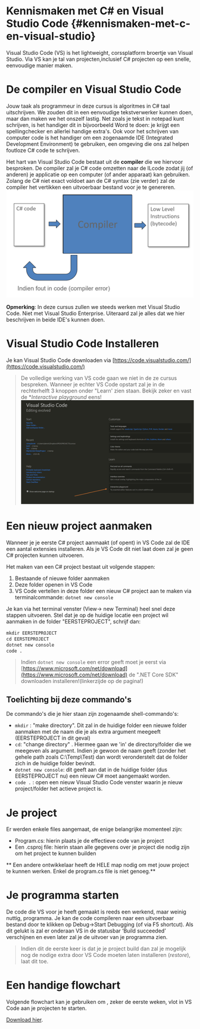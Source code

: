 # Kennismaken met C# en Visual Studio Code {#kennismaken-met-c-en-visual-studio}
Visual Studio Code (VS) is het lightweight, corssplatform broertje van Visual Studio. Via VS kan je tal van projecten,inclusief C# projecten op een snelle, eenvoudige manier maken.  

# De compiler en Visual Studio Code
Jouw taak als programmeur in deze cursus is algoritmes in C# taal uitschrijven. We zouden dit in een eenvoudige tekstverwerker kunnen doen, maar dan maken we het onszelf lastig. Net zoals je tekst in notepad kunt schrijven, is het handiger dit in bijvoorbeeld Word te doen: je krijgt een spellingchecker en allerlei handige extra's. Ook voor het schrijven van computer code is het handiger om een zogenaamde IDE (Integrated Development Environment) te gebruiken, een omgeving die ons zal helpen foutloze C# code te schrijven.

Het hart van Visual Studio Code bestaat uit de **compiler** die we hiervoor besproken. De compiler zal je C# code omzetten naar de ILcode  zodat jij (of anderen) je applicatie op een computer (of ander apparaat) kan gebruiken. Zolang de C# niet exact voldoet aan de C# syntax (zie verder) zal de compiler het vertikken een uitvoerbaar bestand voor je te genereren. 
![](/assets/0_intro/compilereenvoudig.png)

**Opmerking**: In deze cursus zullen we steeds werken met Visual Studio Code. Niet met Visual Studio Enterprise. Uiteraard zal je alles dat we hier beschrijven in beide IDE's kunnen doen. 

# Visual Studio Code Installeren
Je kan Visual Studio Code downloaden via [https://code.visualstudio.com/](https://code.visualstudio.com/) 

> De volledige werking van VS code gaan we niet in de ze cursus bespreken. Wanneer je echter VS Code opstart zal je in de rechterhelft 3 knoppen onder "Learn' zien staan. Bekijk zeker en vast de **Interactive playground* eens!
![](/assets/0_intro/codelearn.png)

# Een nieuw project aanmaken 

Wanneer je je eerste C# project aanmaakt (of opent) in VS Code zal de IDE een aantal extensies installeren. Als je VS Code dit niet laat doen zal je geen C# projecten kunnen uitvoeren.

Het maken van een C# project bestaat uit volgende stappen:
1. Bestaande of nieuwe folder aanmaken
2. Deze folder openen in VS Code 
3. VS Code vertellen in deze folder een nieuw C# project aan te maken via terminalcommande: ``dotnet new console``

Je kan via het terminal venster (View-> new Terminal) heel snel deze stappen uitvoeren. Stel dat je op de huidige locatie een project wil aanmaken in de folder "EERSTEPROJECT", schrijf dan:
```
mkdir EERSTEPROJECT
cd EERSTEPROJECT
dotnet new console
code .
```

> Indien ``dotnet new console`` een error geeft moet je eerst via [https://www.microsoft.com/net/download](https://www.microsoft.com/net/download) de ".NET Core SDK" downloaden installeren!(linkerzijde op de pagina!)

## Toelichting bij deze commando's
De commando's die je hier staan zijn zogenaamde shell-commando's:
* ``mkdir`` : "make directory". Dit zal in de huidige folder een nieuwe folder aanmaken met de naam die je als extra argument meegeeft (EERSTEPROJECT in dit geval)
* ``cd``: "change directory" . Hiermee gaan we 'in' de directory/folder die we meegeven als argument. Indien je gewoon de naam geeft (zonder het gehele path zoals C:\Temp\Test) dan wordt veronderstelt dat de folder zich in de huidige folder bevindt.
* ``dotnet new console``: dit geeft aan dat in de huidige folder (dus EERSTEPROJECT nu) een nieuw C# moet aangemaakt worden.
* ``code .`` : open een nieuw Visual Studio Code venster waarin je nieuw project/folder het actieve project is.


# Je project
Er werden enkele files aangemaat, de enige belangrijke momenteel zijn:
* Program.cs: hierin plaats je de effectieve code van je project
* Een .csproj file: hierin staan alle gegevens over je project die nodig zijn om het project te kunnen builden 

** Een andere ontwikkelaar heeft de HELE map nodig om met jouw project te kunnen werken. Enkel de program.cs file is niet genoeg.**

# Je programma starten 
De code die VS voor je heeft gemaakt is reeds een werkend, maar weinig nuttig, programma. Je kan de code compileren naar een uitvoerbaar bestand door te klikken op Debug-&gt;Start Debugging (of via F5 shortcut). Als dit gelukt is zal er onderaan VS in de statusbar ‘Build succeeded’ verschijnen en even later zal je de uitvoer van je programma zien.
> Indien dit de eerste keer is dat je je project build dan zal je mogelijk nog de nodige extra door VS Code moeten laten installeren (*restore*), laat dit toe.

# Een handige flowchart
Volgende flowchart kan je gebruiken om , zeker de eerste weken, vlot in VS Code aan je projecten te starten.

[Download hier](/assets/docs/flowchartvscode.pdf).